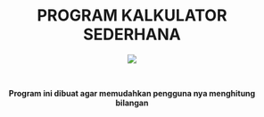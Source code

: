 <h1 align="center"> PROGRAM KALKULATOR SEDERHANA </h1>
<p align="center"> <img src="https://github.com/iluviums/kalkulator.png"/> </p>

<br>
<p align="center"> <b> Program ini dibuat agar memudahkan pengguna nya menghitung bilangan </b> </p>
<br>
